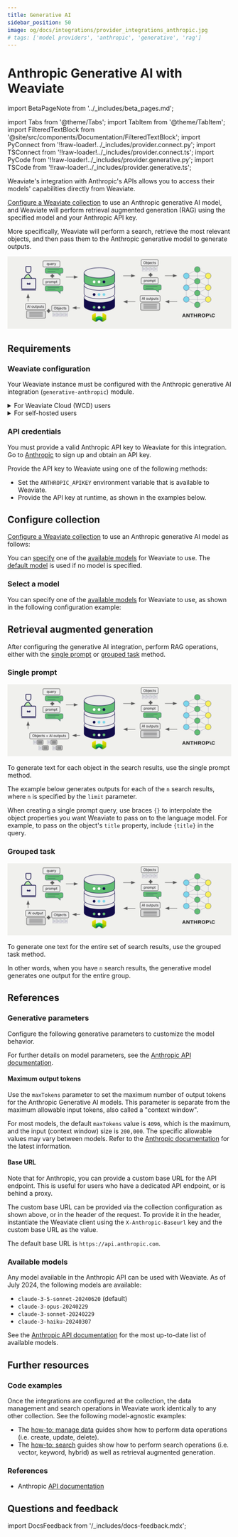 ```yaml
---
title: Generative AI
sidebar_position: 50
image: og/docs/integrations/provider_integrations_anthropic.jpg
# tags: ['model providers', 'anthropic', 'generative', 'rag']
---
```


# Anthropic Generative AI with Weaviate

import BetaPageNote from '../_includes/beta_pages.md';

<BetaPageNote />

import Tabs from '@theme/Tabs';
import TabItem from '@theme/TabItem';
import FilteredTextBlock from '@site/src/components/Documentation/FilteredTextBlock';
import PyConnect from '!!raw-loader!../_includes/provider.connect.py';
import TSConnect from '!!raw-loader!../_includes/provider.connect.ts';
import PyCode from '!!raw-loader!../_includes/provider.generative.py';
import TSCode from '!!raw-loader!../_includes/provider.generative.ts';

Weaviate's integration with Anthropic's APIs allows you to access their models' capabilities directly from Weaviate.

[Configure a Weaviate collection](#configure-collection) to use an Anthropic generative AI model, and Weaviate will perform retrieval augmented generation (RAG) using the specified model and your Anthropic API key.

More specifically, Weaviate will perform a search, retrieve the most relevant objects, and then pass them to the Anthropic generative model to generate outputs.

![RAG integration illustration](../_includes/integration_anthropic_rag.png)

## Requirements

### Weaviate configuration

Your Weaviate instance must be configured with the Anthropic generative AI integration (`generative-anthropic`) module.

<details>
  <summary>For Weaviate Cloud (WCD) users</summary>

This integration is enabled by default on Weaviate Cloud (WCD) serverless instances.

</details>

<details>
  <summary>For self-hosted users</summary>

- Check the [cluster metadata](../../config-refs/meta.md) to verify if the module is enabled.
- Follow the [how-to configure modules](../../configuration/modules.md) guide to enable the module in Weaviate.

</details>

### API credentials

You must provide a valid Anthropic API key to Weaviate for this integration. Go to [Anthropic](https://www.anthropic.com/api) to sign up and obtain an API key.

Provide the API key to Weaviate using one of the following methods:

- Set the `ANTHROPIC_APIKEY` environment variable that is available to Weaviate.
- Provide the API key at runtime, as shown in the examples below.

<Tabs groupId="languages">

 <TabItem value="py" label="Python API v4">
    <FilteredTextBlock
      text={PyConnect}
      startMarker="# START AnthropicInstantiation"
      endMarker="# END AnthropicInstantiation"
      language="py"
    />
  </TabItem>

 <TabItem value="js" label="JS/TS API v3">
    <FilteredTextBlock
      text={TSConnect}
      startMarker="// START AnthropicInstantiation"
      endMarker="// END AnthropicInstantiation"
      language="ts"
    />
  </TabItem>

</Tabs>

## Configure collection

[Configure a Weaviate collection](../../manage-data/collections.mdx#specify-a-generative-module) to use an Anthropic generative AI model as follows:

<Tabs groupId="languages">
  <TabItem value="py" label="Python API v4">
    <FilteredTextBlock
      text={PyCode}
      startMarker="# START BasicGenerativeAnthropic"
      endMarker="# END BasicGenerativeAnthropic"
      language="py"
    />
  </TabItem>

  <TabItem value="js" label="JS/TS API v3">
    <FilteredTextBlock
      text={TSCode}
      startMarker="// START BasicGenerativeAnthropic"
      endMarker="// END BasicGenerativeAnthropic"
      language="ts"
    />
  </TabItem>

</Tabs>

You can [specify](#generative-parameters) one of the [available models](#available-models) for Weaviate to use. The [default model](#available-models) is used if no model is specified.

### Select a model

You can specify one of the [available models](#available-models) for Weaviate to use, as shown in the following configuration example:

<Tabs groupId="languages">
  <TabItem value="py" label="Python API v4">
    <FilteredTextBlock
      text={PyCode}
      startMarker="# START GenerativeAnthropicCustomModel"
      endMarker="# END GenerativeAnthropicCustomModel"
      language="py"
    />
  </TabItem>

  <TabItem value="js" label="JS/TS API v3">
    <FilteredTextBlock
      text={TSCode}
      startMarker="// START GenerativeAnthropicCustomModel"
      endMarker="// END GenerativeAnthropicCustomModel"
      language="ts"
    />
  </TabItem>

</Tabs>

## Retrieval augmented generation

After configuring the generative AI integration, perform RAG operations, either with the [single prompt](#single-prompt) or [grouped task](#grouped-task) method.

### Single prompt

![Single prompt RAG integration generates individual outputs per search result](../_includes/integration_anthropic_rag_single.png)

To generate text for each object in the search results, use the single prompt method.

The example below generates outputs for each of the `n` search results, where `n` is specified by the `limit` parameter.

When creating a single prompt query, use braces `{}` to interpolate the object properties you want Weaviate to pass on to the language model. For example, to pass on the object's `title` property, include `{title}` in the query.

<Tabs groupId="languages">

 <TabItem value="py" label="Python API v4">
    <FilteredTextBlock
      text={PyCode}
      startMarker="# START SinglePromptExample"
      endMarker="# END SinglePromptExample"
      language="py"
    />
  </TabItem>

 <TabItem value="js" label="JS/TS API v3">
    <FilteredTextBlock
      text={TSCode}
      startMarker="// START SinglePromptExample"
      endMarker="// END SinglePromptExample"
      language="ts"
    />
  </TabItem>

</Tabs>

### Grouped task

![Grouped task RAG integration generates one output for the set of search results](../_includes/integration_anthropic_rag_grouped.png)

To generate one text for the entire set of search results, use the grouped task method.

In other words, when you have `n` search results, the generative model generates one output for the entire group.

<Tabs groupId="languages">

 <TabItem value="py" label="Python API v4">
    <FilteredTextBlock
      text={PyCode}
      startMarker="# START GroupedTaskExample"
      endMarker="# END GroupedTaskExample"
      language="py"
    />
  </TabItem>

 <TabItem value="js" label="JS/TS API v3">
    <FilteredTextBlock
      text={TSCode}
      startMarker="// START GroupedTaskExample"
      endMarker="// END GroupedTaskExample"
      language="ts"
    />
  </TabItem>

</Tabs>

## References

### Generative parameters

Configure the following generative parameters to customize the model behavior.

<Tabs groupId="languages">
  <TabItem value="py" label="Python API v4">
    <FilteredTextBlock
      text={PyCode}
      startMarker="# START FullGenerativeAnthropic"
      endMarker="# END FullGenerativeAnthropic"
      language="py"
    />
  </TabItem>

  <TabItem value="js" label="JS/TS API v3">
    <FilteredTextBlock
      text={TSCode}
      startMarker="// START FullGenerativeAnthropic"
      endMarker="// END FullGenerativeAnthropic"
      language="ts"
    />
  </TabItem>

</Tabs>

For further details on model parameters, see the [Anthropic API documentation](https://www.anthropic.com/docs).

#### Maximum output tokens

Use the `maxTokens` parameter to set the maximum number of output tokens for the Anthropic Generative AI models. This parameter is separate from the maximum allowable input tokens, also called a "context window".

For most models, the default `maxTokens` value is `4096`, which is the maximum, and the input (context window) size is `200,000`. The specific allowable values may vary between models. Refer to the [Anthropic documentation](https://docs.anthropic.com/en/docs/about-claude/models#model-comparison) for the latest information.

#### Base URL

Note that for Anthropic, you can provide a custom base URL for the API endpoint. This is useful for users who have a dedicated API endpoint, or is behind a proxy.

The custom base URL can be provided via the collection configuration as shown above, or in the header of the request. To provide it in the header, instantiate the Weaviate client using the `X-Anthropic-Baseurl` key and the custom base URL as the value.

The default base URL is `https://api.anthropic.com`.

### Available models

Any model available in the Anthropic API can be used with Weaviate. As of July 2024, the following models are available:

- `claude-3-5-sonnet-20240620` (default)
- `claude-3-opus-20240229`
- `claude-3-sonnet-20240229`
- `claude-3-haiku-20240307`

See the [Anthropic API documentation](https://docs.anthropic.com/en/docs/about-claude/models#model-names) for the most up-to-date list of available models.

## Further resources

### Code examples

Once the integrations are configured at the collection, the data management and search operations in Weaviate work identically to any other collection. See the following model-agnostic examples:

- The [how-to: manage data](../../manage-data/index.md) guides show how to perform data operations (i.e. create, update, delete).
- The [how-to: search](../../search/index.md) guides show how to perform search operations (i.e. vector, keyword, hybrid) as well as retrieval augmented generation.

### References

- Anthropic [API documentation](https://www.anthropic.com/docs)

## Questions and feedback

import DocsFeedback from '/_includes/docs-feedback.mdx';

<DocsFeedback/>

